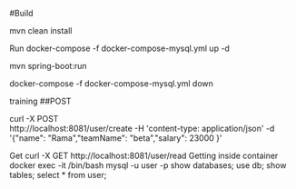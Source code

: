 #Build

mvn clean install

Run
docker-compose -f docker-compose-mysql.yml up -d

mvn spring-boot:run

docker-compose -f docker-compose-mysql.yml down

training
##POST

curl -X POST \
http://localhost:8081/user/create -H 'content-type: application/json' -d '{"name": "Rama","teamName": "beta","salary": 23000 }'

Get
curl -X GET http://localhost:8081/user/read
Getting inside container
docker exec -it /bin/bash mysql -u user -p show databases; use db; show tables; select * from user;